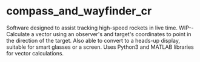 # compass_and_wayfinder_cr
Software designed to assist tracking high-speed rockets in live time.
WIP--Calculate a vector using an observer's and target's coordinates to point in the direction of the target. Also able to convert to a heads-up display, suitable for smart glasses or a screen.
Uses Python3 and MATLAB libraries for vector calculations.
